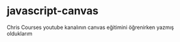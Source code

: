 # javascript-canvas

Chris Courses youtube kanalının canvas eğitimini öğrenirken yazmış olduklarım 
